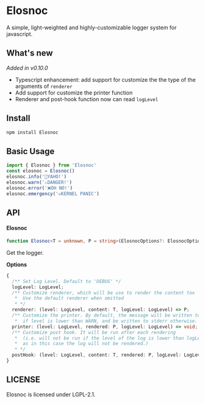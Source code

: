 # Elosnoc

A simple, light-weighted and highly-customizable logger system for javascript.

## What's new

_Added in v0.10.0_

- Typescript enhancement: add support for customize the the type of the arguments of `renderer`
- Add support for customize the printer function
- Renderer and post-hook function now can read `logLevel`

## Install

```bash
npm install Elosnoc
```

## Basic Usage

```typescript
import { Elosnoc } from 'Elosnoc'
const elosnoc = Elosnoc()
elosnoc.info('💬YAHO!')
elosnoc.warn('⚠️DANGER!')
elosnoc.error('❌OH NO!')
elosnoc.emergency('☠️KERNEL PANIC')
```

## API

#### Elosnoc

```typescript
function Elosnoc<T = unknown, P = string>(ElosnocOptions?: ElosnocOptions<T, P>): Logger
```

Get the logger.

**Options**

```typescript
{
  /** Set Log Level. Default to 'DEBUG' */
  logLevel: LogLevel;
  /** Customize renderer, which will be use to render the content tox
   *  Use the default renderer when omitted
   * */
  renderer: (level: LogLevel, content: T, logLevel: LogLevel) => P;
  /** Customize the printer. By default, the message will be written to stdout
   *  if level is lower than WARN, and be written to stderr otherwise. */
  printer: (level: LogLevel, rendered: P, logLevel: LogLevel) => void;
  /** Customize post hook. It will be run after each rendering
   *  (i.e. will not be run if the level of the log is lower than logLevel
   *  as in this case the log will not be rendered.)
   * */
  postHook: (level: LogLevel, content: T, rendered: P, logLevel: LogLevel) => void;
}
```

## LICENSE

Elosnoc is licensed under LGPL-2.1.
